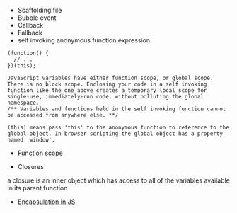 * Scaffolding file
* Bubble event
* Callback
* Fallback
* self invoking anonymous function expression
```
(function() {
  // ...
})(this);

JavaScript variables have either function scope, or global scope. There is no block scope. Enclosing your code in a self invoking function like the one above creates a temporary local scope for single-use, immediately-run code, without polluting the global namespace. 
/** Variables and functions held in the self invoking function cannot be accessed from anywhere else. **/

(this) means pass 'this' to the anonymous function to reference to the global object. In browser scripting the global object has a property named 'window'.
```
* Function scope


* Closures

a closure is an inner object which has access to all of the variables available in its parent function

* [Encapsulation in JS](https://www.intertech.com/Blog/encapsulation-in-javascript/)
